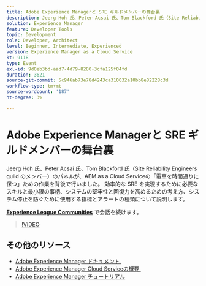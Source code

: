 ```yaml
---
title: Adobe Experience Managerと SRE ギルドメンバーの舞台裏
description: Jeerg Hoh 氏、Peter Acsai 氏、Tom Blackford 氏（Site Reliability Engineers guild のメンバー）のパネルが、AEM as a Cloud Serviceの「電車を時間通りに保つ」ための作業を背後で行いました。 効率的な SRE を実現するために必要なスキルと最小限の事柄、システムの堅牢性と回復力を高めるための考え方、システム停止を防ぐために使用する指標とアラートの種類について説明します。
solution: Experience Manager
feature: Developer Tools
topic: Development
role: Developer, Architect
level: Beginner, Intermediate, Experienced
version: Experience Manager as a Cloud Service
kt: 9118
type: Event
exl-id: 9d0eb3bd-aad7-4d79-8280-3cfa125f04fd
duration: 3621
source-git-commit: 5c946ab73e78d4243ca310032a10bb8e82228c3d
workflow-type: tm+mt
source-wordcount: '187'
ht-degree: 3%

---
```


# Adobe Experience Managerと SRE ギルドメンバーの舞台裏

Jeerg Hoh 氏、Peter Acsai 氏、Tom Blackford 氏（Site Reliability Engineers guild のメンバー）のパネルが、AEM as a Cloud Serviceの「電車を時間通りに保つ」ための作業を背後で行いました。 効率的な SRE を実現するために必要なスキルと最小限の事柄、システムの堅牢性と回復力を高めるための考え方、システム停止を防ぐために使用する指標とアラートの種類について説明します。

**[Experience League Communities](https://adobe.ly/2WoCVOU)** で会話を続けます。

>[!VIDEO](https://video.tv.adobe.com/v/337527/?quality=12&learn=on&hidetitle=true)

## その他のリソース

- [Adobe Experience Manager ドキュメント &#x200B;](https://experienceleague.adobe.com/docs/experience-manager-cloud-service.html?lang=ja)
- [Adobe Experience Manager Cloud Serviceの概要 &#x200B;](https://experienceleague.adobe.com/docs/experience-manager-cloud-service/overview/home.html?lang=ja)
- [Adobe Experience Manager チュートリアル](https://experienceleague.adobe.com/docs/experience-manager-tutorials.html?lang=ja)
